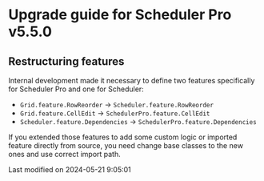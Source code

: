 # Upgrade guide for Scheduler Pro v5.5.0

## Restructuring features

Internal development made it necessary to define two features specifically for Scheduler Pro and one for Scheduler:

- `Grid.feature.RowReorder` -> `Scheduler.feature.RowReorder`
- `Grid.feature.CellEdit` -> `SchedulerPro.feature.CellEdit`
- `Scheduler.feature.Dependencies` -> `SchedulerPro.feature.Dependencies`

If you extended those features to add some custom logic or imported feature directly from source, you need change base
classes to the new ones and use correct import path.


<p class="last-modified">Last modified on 2024-05-21 9:05:01</p>